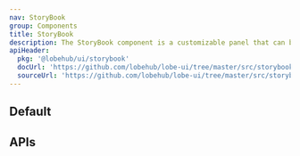 ```yaml
---
nav: StoryBook
group: Components
title: StoryBook
description: The StoryBook component is a customizable panel that can be used to display and edit data. It is composed of a left section, where the main content is displayed, and a right section, where a LevaPanel component is rendered. The LevaPanel is a third-party component that allows users to edit and manipulate data.
apiHeader:
  pkg: '@lobehub/ui/storybook'
  docUrl: 'https://github.com/lobehub/lobe-ui/tree/master/src/storybook/StoryBook/index.md'
  sourceUrl: 'https://github.com/lobehub/lobe-ui/tree/master/src/storybook/StoryBook/index.tsx'
---
```


## Default

<code src="./demos/index.tsx" nopadding></code>

## APIs

<API></API>
